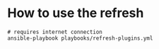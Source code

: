 
# How to use the refresh

    # requires internet connection
    ansible-playbook playbooks/refresh-plugins.yml


